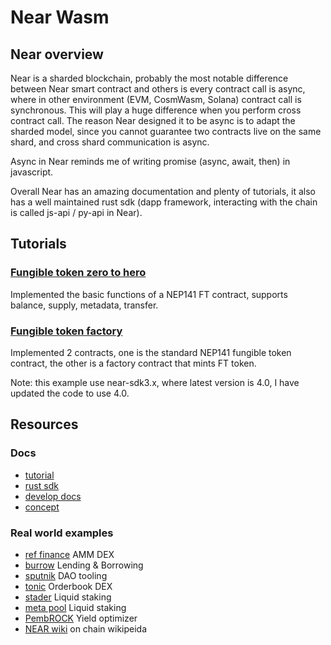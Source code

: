 # Near Wasm
## Near overview
Near is a sharded blockchain, probably the most notable difference between Near smart contract and others is every contract call is async, where in other environment (EVM, CosmWasm, Solana) contract call is synchronous. This will play a huge difference when you perform cross contract call. The reason Near designed it to be async is to adapt the sharded model, since you cannot guarantee two contracts live on the same shard, and cross shard communication is async.

Async in Near reminds me of writing promise (async, await, then) in javascript.

Overall Near has an amazing documentation and plenty of tutorials, it also has a well maintained rust sdk (dapp framework, interacting with the chain is called js-api / py-api in Near).

## Tutorials
### [Fungible token zero to hero](https://docs.near.org/tutorials/fts/introduction)
Implemented the basic functions of a NEP141 FT contract, supports balance, supply, metadata, transfer.
### [Fungible token factory](https://github.com/near-examples/token-factory)
Implemented 2 contracts, one is the standard NEP141 fungible token contract, the other is a factory contract that mints FT token.

Note: this example use near-sdk3.x, where latest version is 4.0, I have updated the code to use 4.0.

## Resources
### Docs
- [tutorial](https://docs.near.org/tutorials/examples/hello-near)
- [rust sdk](https://docs.near.org/sdk/rust/introduction)
- [develop docs](https://docs.near.org/develop/quickstart-guide)
- [concept](https://docs.near.org/concepts/welcome)
### Real world examples
- [ref finance](https://github.com/ref-finance/ref-contracts) AMM DEX
- [burrow](https://github.com/NearDeFi/burrowland) Lending & Borrowing
- [sputnik](https://github.com/near-daos/sputnik-dao-contract) DAO tooling
- [tonic](https://github.com/tonic-foundation/tonic-core) Orderbook DEX
- [stader](https://github.com/stader-labs/near-liquid-token) Liquid staking
- [meta pool](https://github.com/Narwallets/meta-pool) Liquid staking
- [PembROCK](https://github.com/PembROCK-Finance/rewards-contract) Yield optimizer
- [NEAR wiki](https://github.com/evgenykuzyakov/wiki) on chain wikipeida
